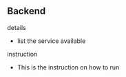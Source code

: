 ## Backend

details
- list the service available

instruction
- This is the instruction on how to run